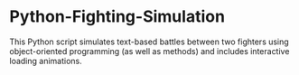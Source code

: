 # Python-Fighting-Simulation
This Python script simulates text-based battles between two fighters using object-oriented programming (as well as methods) and includes interactive loading animations.
